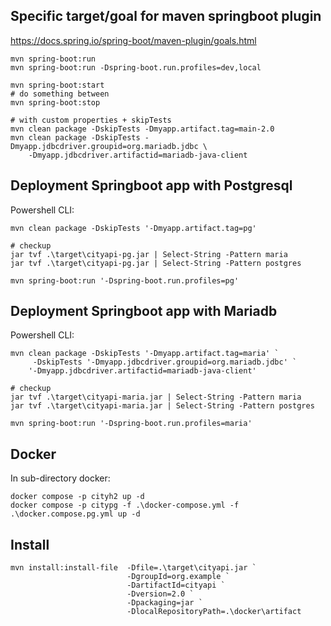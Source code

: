 

## Specific target/goal for maven springboot plugin
https://docs.spring.io/spring-boot/maven-plugin/goals.html

```
mvn spring-boot:run
mvn spring-boot:run -Dspring-boot.run.profiles=dev,local

mvn spring-boot:start
# do something between
mvn spring-boot:stop

# with custom properties + skipTests
mvn clean package -DskipTests -Dmyapp.artifact.tag=main-2.0
mvn clean package -DskipTests -Dmyapp.jdbcdriver.groupid=org.mariadb.jdbc \
    -Dmyapp.jdbcdriver.artifactid=mariadb-java-client
```

## Deployment Springboot app with Postgresql
Powershell CLI:
```
mvn clean package -DskipTests '-Dmyapp.artifact.tag=pg'

# checkup
jar tvf .\target\cityapi-pg.jar | Select-String -Pattern maria
jar tvf .\target\cityapi-pg.jar | Select-String -Pattern postgres

mvn spring-boot:run '-Dspring-boot.run.profiles=pg'
```

## Deployment Springboot app with Mariadb
Powershell CLI:
```
mvn clean package -DskipTests '-Dmyapp.artifact.tag=maria' `
     -DskipTests '-Dmyapp.jdbcdriver.groupid=org.mariadb.jdbc' `
    '-Dmyapp.jdbcdriver.artifactid=mariadb-java-client'
    
# checkup
jar tvf .\target\cityapi-maria.jar | Select-String -Pattern maria
jar tvf .\target\cityapi-maria.jar | Select-String -Pattern postgres

mvn spring-boot:run '-Dspring-boot.run.profiles=maria'
```


## Docker
In sub-directory docker:
```
docker compose -p cityh2 up -d
docker compose -p citypg -f .\docker-compose.yml -f .\docker.compose.pg.yml up -d
```

## Install
```
mvn install:install-file  -Dfile=.\target\cityapi.jar `
                          -DgroupId=org.example `
                          -DartifactId=cityapi `
                          -Dversion=2.0 `
                          -Dpackaging=jar `
                          -DlocalRepositoryPath=.\docker\artifact
```
